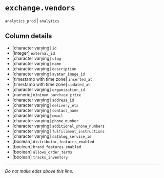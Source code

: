 # `exchange.vendors`
`analytics_prod` | `analytics`

## Column details
* [character varying] `id`
* [integer]   `external_id`
* [character varying] `slug`
* [character varying] `name`
* [character varying] `description`
* [character varying] `avatar_image_id`
* [timestamp with time zone] `inserted_at`
* [timestamp with time zone] `updated_at`
* [character varying] `organization_id`
* [numeric]   `minimum_purchase_price`
* [character varying] `address_id`
* [character varying] `delivery_eta`
* [character varying] `contact_name`
* [character varying] `email`
* [character varying] `phone_number`
* [character varying] `additional_phone_numbers`
* [character varying] `fulfillment_instructions`
* [character varying] `catalog_service_id`
* [boolean]   `distributor_features_enabled`
* [boolean]   `brand_features_enabled`
* [boolean]   `allows_order_terms`
* [boolean]   `tracks_inventory`

-------------------------------------------------------------------------------
*Do not make edits above this line.*
